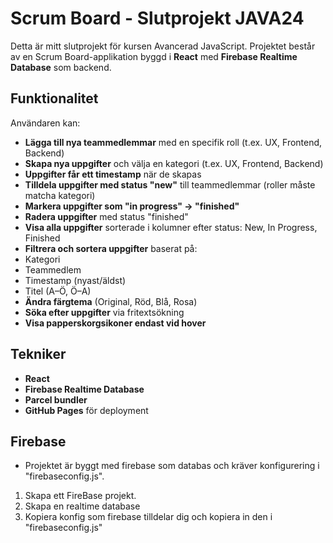 # Scrum Board - Slutprojekt JAVA24

Detta är mitt slutprojekt för kursen Avancerad JavaScript. Projektet består av en Scrum Board-applikation byggd i **React** med **Firebase Realtime Database** som backend.

## Funktionalitet

Användaren kan:

-  **Lägga till nya teammedlemmar** med en specifik roll (t.ex. UX, Frontend, Backend)
-  **Skapa nya uppgifter** och välja en kategori (t.ex. UX, Frontend, Backend)
-  **Uppgifter får ett timestamp** när de skapas
-  **Tilldela uppgifter med status "new"** till teammedlemmar (roller måste matcha kategori)
-  **Markera uppgifter som "in progress" → "finished"**
-  **Radera uppgifter** med status "finished"
-  **Visa alla uppgifter** sorterade i kolumner efter status: New, In Progress, Finished
-  **Filtrera och sortera uppgifter** baserat på:
  - Kategori
  - Teammedlem
  - Timestamp (nyast/äldst)
  - Titel (A–Ö, Ö–A)
-  **Ändra färgtema** (Original, Röd, Blå, Rosa)
-  **Söka efter uppgifter** via fritextsökning
-  **Visa papperskorgsikoner endast vid hover**

##  Tekniker

- **React**
- **Firebase Realtime Database**
- **Parcel bundler**
- **GitHub Pages** för deployment

## Firebase

- Projektet är byggt med firebase som databas och kräver konfigurering i "firebaseconfig.js".
1. Skapa ett FireBase projekt.
2. Skapa en realtime database
3. Kopiera konfig som firebase tilldelar dig och kopiera in den i "firebaseconfig.js"
